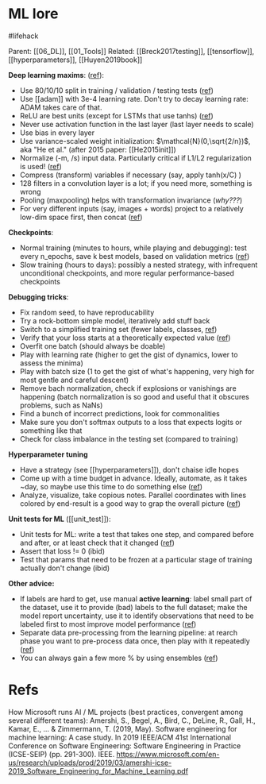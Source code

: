 # ML lore

#lifehack

Parent: [[06_DL]], [[01_Tools]]
Related: [[Breck2017testing]], [[tensorflow]], [[hyperparameters]], [[Huyen2019book]]

**Deep learning maxims**: ([ref](https://pcc.cs.byu.edu/2017/10/02/practical-advice-for-building-deep-neural-networks/)):
* Use 80/10/10 split in training / validation / testing tests ([ref](https://medium.com/@staceysvetlichnaya/hyperparameter-search-with-iterative-sweeps-3799df1a4d45))
* Use [[adam]] with 3e-4 learning rate. Don't try to decay learning rate: ADAM takes care of that.
* ReLU are best units (except for LSTMs that use tanhs) ([ref](http://josh-tobin.com/assets/pdf/troubleshooting-deep-neural-networks-01-19.pdf))
* Never use activation function in the last layer (last layer needs to scale)
* Use bias in every layer
* Use variance-scaled weight initialization: $\mathcal{N}(0,\sqrt{2/n})$, aka "He et al." (after 2015 paper: [[He2015init]])
* Normalize (-m, /s) input data. Particularly critical if L1/L2 regularization is used! ([ref](https://medium.com/ai%C2%B3-theory-practice-business/top-6-errors-novice-machine-learning-engineers-make-e82273d394db))
* Compress (transform) variables if necessary (say, apply  tanh(x/C) )
* 128 filters in a convolution layer is a lot; if you need more, something is wrong
* Pooling (maxpooling) helps with transformation invariance (_why???_)
* For very different inputs (say, images + words) project to a relatively low-dim space first, then concat ([ref](http://josh-tobin.com/assets/pdf/troubleshooting-deep-neural-networks-01-19.pdf))

**Checkpoints**:
* Normal training (minutes to hours, while playing and debugging): test every n_epochs, save k best models, based on validation metrics ([ref](https://blog.floydhub.com/checkpointing-tutorial-for-tensorflow-keras-and-pytorch/))
* Slow training (hours to days): possibly a nested strategy, with infrequent unconditional checkpoints, and more regular performance-based checkpoints

**Debugging tricks**:
* Fix random seed, to have reproducability
* Try a rock-bottom simple model, iteratively add stuff back
* Switch to a simplified training set (fewer labels, classes, [ref](http://josh-tobin.com/assets/pdf/troubleshooting-deep-neural-networks-01-19.pdf))
* Verify that your loss starts at a theoretically expected value ([ref](http://karpathy.github.io/2019/04/25/recipe/))
* Overfit one batch (should always be doable)
* Play with learning rate (higher to get the gist of dynamics, lower to assess the minima)
* Play with batch size (1 to get the gist of what's happening, very high for most gentle and careful descent)
* Remove bach normalization, check if explosions or vanishings are happening (batch normalization is so good and useful that it obscures problems, such as NaNs)
* Find a bunch of incorrect predictions, look for commonalities
* Make sure you don't softmax outputs to a loss that expects logits or something like that
* Check for class imbalance in the testing set (compared to training)

**Hyperparameter tuning**
* Have a strategy (see [[hyperparameters]]), don't chaise idle hopes
* Come up with a time budget in advance. Ideally, automate, as it takes ~day, so maybe use this time to do something else ([ref](https://medium.com/@staceysvetlichnaya/hyperparameter-search-with-iterative-sweeps-3799df1a4d45))
* Analyze, visualize, take copious notes. Parallel coordinates with lines colored by end-result is a good way to grap the overall picture ([ref](https://medium.com/@staceysvetlichnaya/hyperparameter-search-with-iterative-sweeps-3799df1a4d45))

**Unit tests for ML** ([[unit_test]]):
* Unit tests for ML: write a test that takes one step, and compared before and after, or at least check that it changed ([ref](https://medium.com/@keeper6928/how-to-unit-test-machine-learning-code-57cf6fd81765))
* Assert that loss != 0 (ibid)
* Test that params that need to be frozen at a particular stage of training actually don't change (ibid)

**Other advice:**
* If labels are hard to get, use manual **active learning**: label small part of the dataset, use it to provide (bad) labels to the full dataset; make the model report uncertainty, use it to identify observations that need to be labeled first to most improve model performance ([ref](https://www.jeremyjordan.me/ml-projects-guide/))
* Separate data pre-processing from the learning pipeline: at rearch phase you want to pre-process data once, then play with it repeatedly ([ref](https://medium.com/infinity-aka-aseem/things-we-wish-we-had-known-before-we-started-our-first-machine-learning-project-336d1d6f2184))
* You can always gain a few more % by using ensembles ([ref](http://karpathy.github.io/2019/04/25/recipe/))

# Refs

How Microsoft runs AI / ML projects (best practices, convergent among several different teams):
Amershi, S., Begel, A., Bird, C., DeLine, R., Gall, H., Kamar, E., ... & Zimmermann, T. (2019, May). Software engineering for machine learning: A case study. In 2019 IEEE/ACM 41st International Conference on Software Engineering: Software Engineering in Practice (ICSE-SEIP) (pp. 291-300). IEEE.
https://www.microsoft.com/en-us/research/uploads/prod/2019/03/amershi-icse-2019_Software_Engineering_for_Machine_Learning.pdf